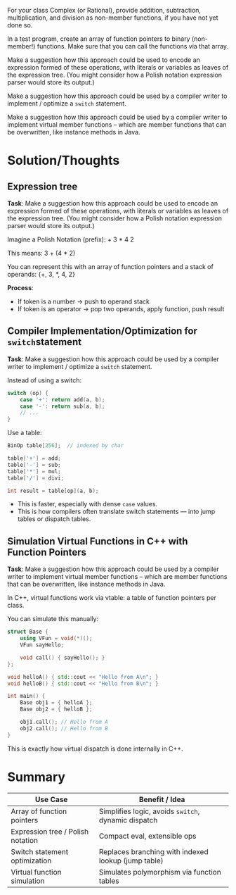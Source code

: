 For your class Complex (or Rational), provide addition, subtraction, multiplication, and division as non-member functions, if you have not yet done so.

In a test program, create an array of function pointers to binary (non-member!) functions. Make sure that you can call the functions via that array.

Make a suggestion how this approach could be used to encode an expression formed of these operations, with literals or variables as leaves of the expression tree. (You might consider how a Polish notation expression parser would store its output.)

Make a suggestion how this approach could be used by a compiler writer to implement / optimize a `switch` statement.

Make a suggestion how this approach could be used by a compiler writer to implement virtual member functions – which are member functions that can be overwritten, like instance methods in Java.


# Solution/Thoughts

## Expression tree

**Task**: Make a suggestion how this approach could be used to encode an expression formed of these operations, with literals or variables as leaves of the expression tree. (You might consider how a Polish notation expression parser would store its output.)

Imagine a Polish Notation (prefix): + 3 * 4 2

This means: 3 + (4 * 2)

You can represent this with an array of function pointers and a stack of operands: {+, 3, *, 4, 2}

**Process**:

- If token is a number → push to operand stack
- If token is an operator → pop two operands, apply function, push result

## Compiler Implementation/Optimization for `switch`statement

**Task**: Make a suggestion how this approach could be used by a compiler writer to implement / optimize a `switch` statement.

Instead of using a switch:

```cpp
switch (op) {
    case '+': return add(a, b);
    case '-': return sub(a, b);
    // ...
}
```

Use a table:

```cpp
BinOp table[256];  // indexed by char

table['+'] = add;
table['-'] = sub;
table['*'] = mul;
table['/'] = divi;

int result = table[op](a, b);
```

- This is faster, especially with dense `case` values.
- This is how compilers often translate switch statements — into jump tables or dispatch tables.

## Simulation Virtual Functions in C++ with Function Pointers

**Task**: Make a suggestion how this approach could be used by a compiler writer to implement virtual member functions – which are member functions that can be overwritten, like instance methods in Java.

In C++, virtual functions work via vtable: a table of function pointers per class.

You can simulate this manually:

```cpp
struct Base {
    using VFun = void(*)();
    VFun sayHello;

    void call() { sayHello(); }
};

void helloA() { std::cout << "Hello from A\n"; }
void helloB() { std::cout << "Hello from B\n"; }

int main() {
    Base obj1 = { helloA };
    Base obj2 = { helloB };

    obj1.call(); // Hello from A
    obj2.call(); // Hello from B
}
```

This is exactly how virtual dispatch is done internally in C++.

# Summary

| Use Case                          | Benefit / Idea                                      |
| --------------------------------- | --------------------------------------------------- |
| Array of function pointers        | Simplifies logic, avoids `switch`, dynamic dispatch |
| Expression tree / Polish notation | Compact eval, extensible ops                        |
| Switch statement optimization     | Replaces branching with indexed lookup (jump table) |
| Virtual function simulation       | Simulates polymorphism via function tables          |
